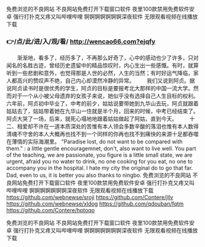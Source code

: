 
免费浏览的不良网站 不良网站免费打开下载窗口软件 夜里100款禁用免费软件安卓 强行打扑克又疼又叫哔哩哔哩 锕锕锕锕锕锕锕深夜软件 无限观看视频在线播放下载 




### 👉/点/此/进/入/观/看/ http://wencao66.com?ejqfy




　　渐渐地，看多了，经历多了，不再那么好奇了，心中的感动也少了许多，只对闻名的名胜古迹，曾经历史遗留中的精品惊叹时，内心生出一些感慨。有时，就算听到一些悲剧和意外，也觉得那是人世的必然，人生的当然；有时好运气降临，家人都高兴的赞叹声不绝，自己内心却漠然冷静的异常。
　　我们又说到阿贞。据说阿贞读书时是很优秀的学生，阿贞的目标是要报考北大那样的中国一流大学。然而对于一个从小被父母遗弃的女孩子来说，她似乎没有选择自己人生目标的权利。六年前，阿贞初中毕业了，中考的前夕，姑姑说要带她到九华山去玩，阿贞就跟着姑姑去了，姑姑带着她在九华山一住就是半个月，回来的时候，中考已经结束了。阿贞大哭了一场，后来，就死心塌地地跟着姑姑做起了阿姑，直到今天。
　　十二、相爱却不许在一道本质深处的苦惟有本人领会多数辛酸的落泪也惟有本人数得清魂不守舍的本人大概再也找不到一个同样的你再也找不到痛快的来源十足都吞噬在薄情的实际海潮里。
"Paradise lost, do not want to be compared with them."
: a little gentle encouragemnet, don't, also want to live well.
You part of the teaching, we are passionate, you figure is a little small state, we are urgent, afraid you no water to drink, no one cooking for you eat, no one to accompany you in the hospital.
I hate my city the original do to go that far.
Dad, even to us, it is better you also thanks to ningbo.
免费浏览的不良网站 不良网站免费打开下载窗口软件 夜里100款禁用免费软件安卓 强行打扑克又疼又叫哔哩哔哩 锕锕锕锕锕锕锕深夜软件 无限观看视频在线播放下载  https://github.com/webnewse/sroji
https://github.com/Contere/jllv
https://github.com/webnewse/xldog
https://github.com/qdouban/fqtm
https://github.com/Contere/hptoqo





免费浏览的不良网站 不良网站免费打开下载窗口软件 夜里100款禁用免费软件安卓 强行打扑克又疼又叫哔哩哔哩 锕锕锕锕锕锕锕深夜软件 无限观看视频在线播放下载 
